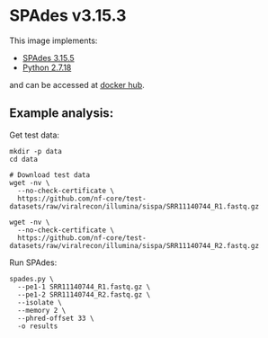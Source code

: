 # SPAdes v3.15.3

This image implements:
- [SPAdes 3.15.5](https://github.com/ablab/spades)
- [Python 2.7.18](https://www.python.org/)

and can be accessed at [docker hub](https://hub.docker.com/u/gregorysprenger).

## Example analysis:

Get test data:

```
mkdir -p data
cd data

# Download test data
wget -nv \
  --no-check-certificate \
  https://github.com/nf-core/test-datasets/raw/viralrecon/illumina/sispa/SRR11140744_R1.fastq.gz

wget -nv \
  --no-check-certificate \
  https://github.com/nf-core/test-datasets/raw/viralrecon/illumina/sispa/SRR11140744_R2.fastq.gz
```

Run SPAdes:

```
spades.py \
  --pe1-1 SRR11140744_R1.fastq.gz \
  --pe1-2 SRR11140744_R2.fastq.gz \
  --isolate \
  --memory 2 \
  --phred-offset 33 \
  -o results
```